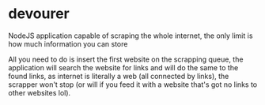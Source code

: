 # devourer
NodeJS application capable of scraping the whole internet, the only limit is how much information you can store

All you need to do is insert the first website on the scrapping queue, the application will search the website for links and will do the same to the found links, as internet is literally a web (all connected by links), the scrapper won't stop (or will if you feed it with a website that's got no links to other websites lol).
